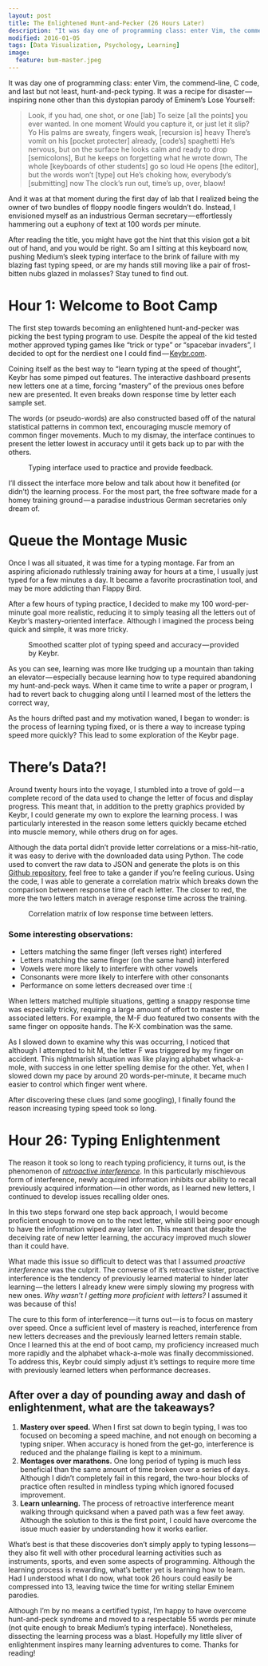 ```yaml
---
layout: post
title: The Enlightened Hunt-and-Pecker (26 Hours Later)
description: "It was day one of programming class: enter Vim, the commend-line, C code, and last but not least, hunt-and-peck typing."
modified: 2016-01-05
tags: [Data Visualization, Psychology, Learning]
image:
  feature: bum-master.jpeg
---
```


It was day one of programming class: enter Vim, the commend-line, C code, and last but not least, hunt-and-peck typing. It was a recipe for disaster — inspiring none other than this dystopian parody of Eminem’s Lose Yourself:

>Look, if you had, one shot, or one [lab]
To seize [all the points] you ever wanted. In one moment
Would you capture it, or just let it slip?
Yo
His palms are sweaty, fingers weak, [recursion is] heavy
There’s vomit on his [pocket protecter] already, [code’s] spaghetti
He’s nervous, but on the surface he looks calm and ready to drop [semicolons],
But he keeps on forgetting what he wrote down,
The whole [keyboards of other students] go so loud
He opens [the editor], but the words won’t [type] out
He’s choking how, everybody’s [submitting] now
The clock’s run out, time’s up, over, blaow!

And it was at that moment during the first day of lab that I realized being the owner of two bundles of floppy noodle fingers wouldn’t do. Instead, I envisioned myself as an industrious German secretary — effortlessly hammering out a euphony of text at 100 words per minute.

After reading the title, you might have got the hint that this vision got a bit out of hand, and you would be right. So am I sitting at this keyboard now, pushing Medium’s sleek typing interface to the brink of failure with my blazing fast typing speed, or are my hands still moving like a pair of frost-bitten nubs glazed in molasses? Stay tuned to find out.

# Hour 1: Welcome to Boot Camp
The first step towards becoming an enlightened hunt-and-pecker was picking the best typing program to use. Despite the appeal of the kid tested mother approved typing games like “trick or type” or “spacebar invaders”, I decided to opt for the nerdiest one I could find — [Keybr.com](http://www.keybr.com/).

Coining itself as the best way to “learn typing at the speed of thought”, Keybr has some pimped out features. The interactive dashboard presents new letters one at a time, forcing “mastery” of the previous ones before new are presented. It even breaks down response time by letter each sample set.

The words (or pseudo-words) are also constructed based off of the natural statistical patterns in common text, encouraging muscle memory of common finger movements. Much to my dismay, the interface continues to present the letter lowest in accuracy until it gets back up to par with the others.
<figure>
   <a><img src="{{site.url}}/images/ehp2.png" alt=""></a>
      <figcaption>Typing interface used to practice and provide feedback.</figcaption>
</figure>

I’ll dissect the interface more below and talk about how it benefited (or didn’t) the learning process. For the most part, the free software made for a homey training ground — a paradise industrious German secretaries only dream of.

# Queue the Montage Music

Once I was all situated, it was time for a typing montage. Far from an aspiring aficionado ruthlessly training away for hours at a time, I usually just typed for a few minutes a day. It became a favorite procrastination tool, and may be more addicting than Flappy Bird.

After a few hours of typing practice, I decided to make my 100 word-per-minute goal more realistic, reducing it to simply teasing all the letters out of Keybr’s mastery-oriented interface. Although I imagined the process being quick and simple, it was more tricky.
<figure>
   <a><img src="{{site.url}}/images/ehp4.png" alt=""></a>
      <figcaption>Smoothed scatter plot of typing speed and accuracy — provided by Keybr.</figcaption>
</figure>
As you can see, learning was more like trudging up a mountain than taking an elevator — especially because learning how to type required abandoning my hunt-and-peck ways. When it came time to write a paper or program, I had to revert back to chugging along until I learned most of the letters the correct way,

As the hours drifted past and my motivation waned, I began to wonder: is the process of learning typing fixed, or is there a way to increase typing speed more quickly? This lead to some exploration of the Keybr page.

# There’s Data?!

Around twenty hours into the voyage, I stumbled into a trove of gold — a complete record of the data used to change the letter of focus and display progress. This meant that, in addition to the pretty graphics provided by Keybr, I could generate my own to explore the learning process. I was particularly interested in the reason some letters quickly became etched into muscle memory, while others drug on for ages.

Although the data portal didn’t provide letter correlations or a miss-hit-ratio, it was easy to derive with the downloaded data using Python. The code used to convert the raw data to JSON and generate the plots is on this [Github repository](https://github.com/lguerdan/type-training), feel free to take a gander if you’re feeling curious. Using the code, I was able to generate a correlation matrix which breaks down the comparison between response time of each letter. The closer to red, the more the two letters match in average response time across the training.
<figure>
   <a><img src="{{site.url}}/images/ehp5.png" alt=""></a>
   <figcaption><a title="Correlation matrix of low response time between letters."> Correlation matrix of low response time between letters.</a></figcaption>
</figure>

### Some interesting observations:

- Letters matching the same finger (left verses right) interfered
- Letters matching the same finger (on the same hand) interfered
- Vowels were more likely to interfere with other vowels
- Consonants were more likely to interfere with other consonants
- Performance on some letters decreased over time :(

When letters matched multiple situations, getting a snappy response time was especially tricky, requiring a large amount of effort to master the associated letters. For example, the M-F duo featured two consents with the same finger on opposite hands. The K-X combination was the same.

As I slowed down to examine why this was occurring, I noticed that although I attempted to hit M, the letter F was triggered by my finger on accident. This nightmarish situation was like playing alphabet whack-a-mole, with success in one letter spelling demise for the other. Yet, when I slowed down my pace by around 20 words-per-minute, it became much easier to control which finger went where.

After discovering these clues (and some googling), I finally found the reason increasing typing speed took so long.

# Hour 26: Typing Enlightenment
The reason it took so long to reach typing proficiency, it turns out, is the phenomenon of [*retroactive interference*](https://en.wikipedia.org/wiki/Interference_theory). In this particularly mischievous form of interference, newly acquired information inhibits our ability to recall previously acquired information — in other words, as I learned new letters, I continued to develop issues recalling older ones.

In this two steps forward one step back approach, I would become proficient enough to move on to the next letter, while still being poor enough to have the information wiped away later on. This meant that despite the deceiving rate of new letter learning, the accuracy improved much slower than it could have.

What made this issue so difficult to detect was that I assumed *proactive interference* was the culprit. The converse of it’s retroactive sister, proactive interference is the tendency of previously learned material to hinder later learning — the letters I already knew were simply slowing my progress with new ones. *Why wasn’t I getting more proficient with letters?* I assumed it was because of this!

The cure to this form of interference — it turns out — is to focus on mastery over speed. Once a sufficient level of mastery is reached, interference from new letters decreases and the previously learned letters remain stable. Once I learned this at the end of boot camp, my proficiency increased much more rapidly and the alphabet whack-a-mole was finally decommissioned. To address this, Keybr could simply adjust it’s settings to require more time with previously learned letters when performance decreases.

## After over a day of pounding away and dash of enlightenment, what are the takeaways?

1. **Mastery over speed.** When I first sat down to begin typing, I was too focused on becoming a speed machine, and not enough on becoming a typing sniper. When accuracy is honed from the get-go, interference is reduced and the phalange flailing is kept to a minimum.
2. **Montages over marathons.** One long period of typing is much less beneficial than the same amount of time broken over a series of days. Although I didn’t completely fail in this regard, the two-hour blocks of practice often resulted in mindless typing which ignored focused improvement.
3. **Learn unlearning.** The process of retroactive interference meant walking through quicksand when a paved path was a few feet away. Although the solution to this is the first point, I could have overcome the issue much easier by understanding how it works earlier.

What’s best is that these discoveries don’t simply apply to typing lessons— they also fit well with other procedural learning activities such as instruments, sports, and even some aspects of programming. Although the learning process is rewarding, what’s better yet is learning how to learn. Had I understood what I do now, what took 26 hours could easily be compressed into 13, leaving twice the time for writing stellar Eminem parodies.

Although I’m by no means a certified typist, I’m happy to have overcome hunt-and-peck syndrome and moved to a respectable 55 words per minute (not quite enough to break Medium’s typing interface). Nonetheless, dissecting the learning process was a blast. Hopefully my little sliver of enlightenment inspires many learning adventures to come.
Thanks for reading!

